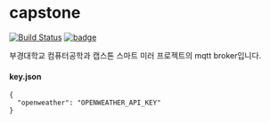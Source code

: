 # capstone
[![Build Status](https://travis-ci.org/bum752/capstone.svg?branch=master)](https://travis-ci.org/bum752/capstone)
[![badge](https://img.shields.io/badge/author-bum752-lightgrey.svg)](https://bum752.github.io)

부경대학교 컴퓨터공학과 캡스톤 스마트 미러 프로젝트의 mqtt broker입니다.

#### key.json
```
{
  "openweather": "OPENWEATHER_API_KEY"
}
```

